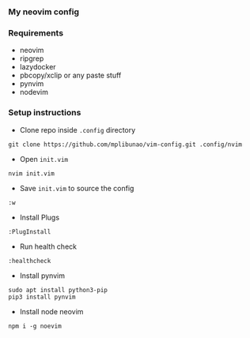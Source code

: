 ### My neovim config

### Requirements

- neovim
- ripgrep
- lazydocker
- pbcopy/xclip or any paste stuff
- pynvim
- nodevim

### Setup instructions

- Clone repo inside `.config` directory

`git clone https://github.com/mplibunao/vim-config.git .config/nvim` 

- Open `init.vim`

`nvim init.vim`

- Save `init.vim` to source the config

`:w`

- Install Plugs

`:PlugInstall`

- Run health check

`:healthcheck`

- Install pynvim

```
sudo apt install python3-pip
pip3 install pynvim
```

- Install node neovim

`npm i -g noevim`
